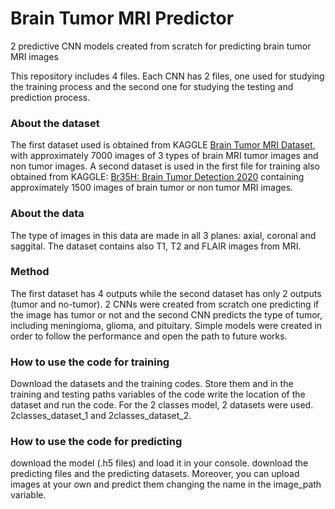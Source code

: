 # Brain Tumor MRI Predictor
2 predictive CNN models created from scratch for predicting brain tumor MRI images

This repository includes 4 files. Each CNN has 2 files, one used for studying the training process and the second one for studying the testing and prediction process.

### About the dataset
The first dataset used is obtained from KAGGLE [Brain Tumor MRI Dataset](https://www.kaggle.com/datasets/masoudnickparvar/brain-tumor-mri-dataset), with approximately 7000 images of 3 types of brain MRI tumor images and non tumor images. A second dataset is used in the first file for training also obtained from KAGGLE: [Br35H: Brain Tumor Detection 2020](https://www.kaggle.com/datasets/ahmedhamada0/brain-tumor-detection) containing approximately 1500 images of brain tumor or non tumor MRI images.

### About the data
The type of images in this data are made in all 3 planes: axial, coronal and saggital. The dataset contains also T1, T2 and FLAIR images from MRI.

### Method
The first dataset has 4 outputs while the second dataset has only 2 outputs (tumor and no-tumor). 2 CNNs were created from scratch one predicting if the image has tumor or not and the second CNN predicts the type of tumor, including meningioma, glioma, and pituitary. Simple models were created in order to follow the performance and open the path to future works.

### How to use the code for training
Download the datasets and the training codes. Store them and in the training and testing paths variables of the code write the location of the dataset and run the code. For the 2 classes model, 2 datasets were used. 2classes_dataset_1 and 2classes_dataset_2.

### How to use the code for predicting
download the model (.h5 files) and load it in your console. download the predicting files and the predicting datasets. Moreover, you can upload images at your own and predict them changing the name in the image_path variable.
